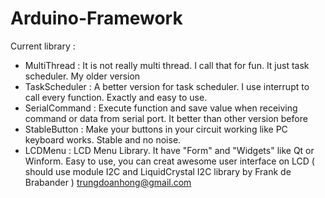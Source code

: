 # Arduino-Framework
Current library :
- MultiThread : It is not really multi thread. I call that for fun. It just task scheduler. My older version
- TaskScheduler : A better version for task scheduler. I use interrupt to call every function. Exactly and easy to use. 
- SerialCommand : Execute function and save value when receiving command or data from serial port. It better than other version before
- StableButton : Make your buttons in your circuit working like PC keyboard works. Stable and no noise.
- LCDMenu : LCD Menu Library. It have "Form" and "Widgets" like Qt or Winform. Easy to use, you can creat awesome user interface on LCD ( should use module I2C and LiquidCrystal I2C library by Frank de Brabander )
trungdoanhong@gmail.com
